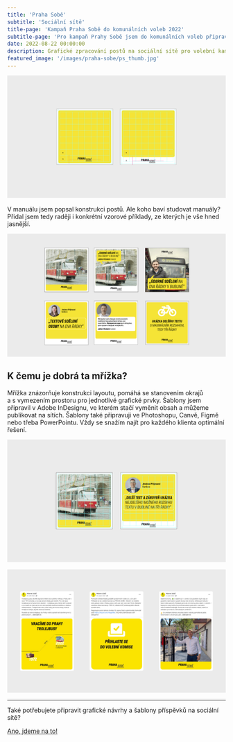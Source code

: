 ```yaml
---
title: 'Praha Sobě'
subtitle: 'Sociální sítě'
title-page: 'Kampaň Praha Sobě do komunálních voleb 2022'
subtitle-page: 'Pro kampaň Prahy Sobě jsem do komunálních voleb připravil kromě množství propagačních materiálů a&nbsp;grafického manuálu také šablony postů na sociální sítě. Pro zjednodušení mají šablony pouze jeden formát a&nbsp;to čtverec, který lze univerzálně používat na většinu sociálních sítí.'
date: 2022-08-22 00:00:00
description: Grafické zpracování postů na sociální sítě pro volební kampaň Praha Sobě
featured_image: '/images/praha-sobe/ps_thumb.jpg'
---
```


![](/images/praha-sobe/ps_01.jpg)

V manuálu jsem popsal konstrukci postů. Ale koho baví studovat manuály? Přidal jsem tedy raději i&nbsp;konkrétní vzorové příklady, ze kterých je vše hned jasnější.

![](/images/praha-sobe/ps_02.jpg)

## K čemu je dobrá ta mřížka?

Mřížka znázorňuje konstrukci layoutu, pomáhá se stanovením okrajů a&nbsp;s&nbsp;vymezením prostoru pro jednotlivé grafické prvky. Šablony jsem připravil v Adobe InDesignu, ve kterém stačí vyměnit obsah a&nbsp;můžeme publikovat na sítích. Šablony také připravuji ve Photoshopu, Canvě, Figmě nebo třeba PowerPointu. Vždy se snažím najít pro každého klienta optimální řešení.

![](/images/praha-sobe/ps_03.jpg)

![](/images/praha-sobe/ps_04.jpg)

---

Také potřebujete připravit grafické návrhy a šablony příspěvků na sociální sítě?

<a href="/kontakt" class="button button--large">Ano, jdeme na to!</a>
